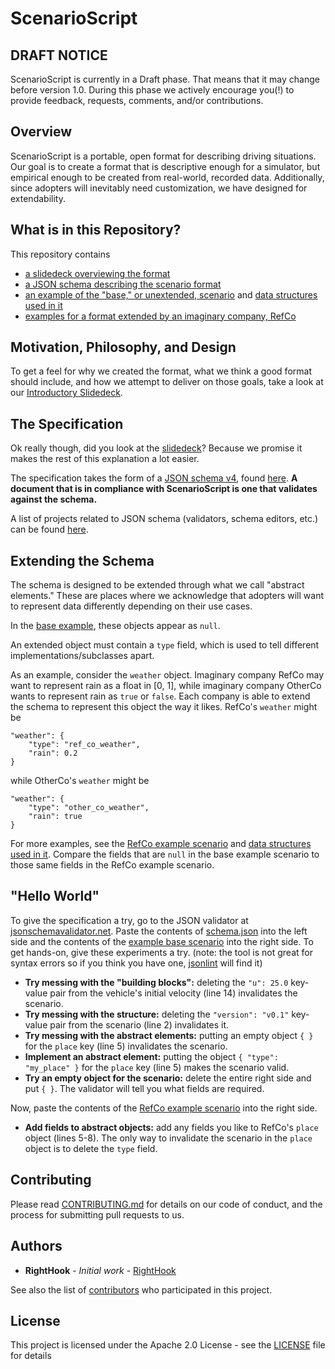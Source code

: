 # ScenarioScript

## DRAFT NOTICE

ScenarioScript is currently in a Draft phase.  That means that it may change before version 1.0.  During this phase we actively encourage you(!) to provide feedback, requests, comments, and/or contributions.

## Overview

ScenarioScript is a portable, open format for describing driving situations.  Our goal is to create a format that is descriptive enough for a simulator, but empirical enough to be created from real-world, recorded data.  Additionally, since adopters will inevitably need customization, we have designed for extendability.

## What is in this Repository?

This repository contains
* [a slidedeck overviewing the format](docs/ScenarioScript_Introduction.pdf)
* [a JSON schema describing the scenario format](schema.json)
* [an example of the "base," or unextended, scenario](examples/base/scenario.json) and [data structures used in it](examples/base/)
* [examples for a format extended by an imaginary company, RefCo](examples/ref_co)

## Motivation, Philosophy, and Design

To get a feel for why we created the format, what we think a good format should include, and how we attempt to deliver on those goals, take a look at our [Introductory Slidedeck](docs/ScenarioScript_Introduction.pdf).

## The Specification

Ok really though, did you look at the [slidedeck](docs/ScenarioScript_Introduction.pdf)?  Because we promise it makes the rest of this explanation a lot easier.

The specification takes the form of a [JSON schema v4](https://json-schema.org/specification.html), found [here](schema.json).  **A document that is in compliance with ScenarioScript is one that validates against the schema.**

A list of projects related to JSON schema (validators, schema editors, etc.) can be found [here](https://json-schema.org/implementations.html).

## Extending the Schema

The schema is designed to be extended through what we call "abstract elements."  These are places where we acknowledge that adopters will want to represent data differently depending on their use cases.

In the [base example](examples/base/scenario.json), these objects appear as `null`.

An extended object must contain a `type` field, which is used to tell different implementations/subclasses apart.

As an example, consider the `weather` object.  Imaginary company RefCo may want to represent rain as a float in [0, 1], while imaginary company OtherCo wants to represent rain as `true` or `false`.  Each company is able to extend the schema to represent this object the way it likes.  RefCo's `weather` might be
```
"weather": {
	"type": "ref_co_weather",
	"rain": 0.2
}
```
while OtherCo's `weather` might be
```
"weather": {
	"type": "other_co_weather",
	"rain": true
}
```

For more examples, see the [RefCo example scenario](examples/ref_co/scenario.json) and [data structures used in it](examples/ref_co/).  Compare the fields that are `null` in the base example scenario to those same fields in the RefCo example scenario.

## "Hello World"

To give the specification a try, go to the JSON validator at [jsonschemavalidator.net](https://www.jsonschemavalidator.net/).  Paste the contents of [schema.json](schema.json) into the left side and the contents of the [example base scenario](examples/base/scenario.json) into the right side.  To get hands-on, give these experiments a try.  (note: the tool is not great for syntax errors so if you think you have one, [jsonlint](https://jsonlint.com) will find it)

* **Try messing with the "building blocks":** deleting the `"u": 25.0` key-value pair from the vehicle's initial velocity (line 14) invalidates the scenario.
* **Try messing with the structure:** deleting the `"version": "v0.1"` key-value pair from the scenario (line 2) invalidates it.
* **Try messing with the abstract elements:** putting an empty object `{ }` for the `place` key (line 5) invalidates the scenario.
* **Implement an abstract element:** putting the object `{ "type": "my_place" }` for the `place` key (line 5) makes the scenario valid.
* **Try an empty object for the scenario:** delete the entire right side and put `{ }`.  The validator will tell you what fields are required.

Now, paste the contents of the [RefCo example scenario](examples/ref_co/scenario.json) into the right side.

* **Add fields to abstract objects:** add any fields you like to RefCo's `place` object (lines 5-8).  The only way to invalidate the scenario in the `place` object is to delete the `type` field.

## Contributing

Please read [CONTRIBUTING.md](CONTRIBUTING.md) for details on our code of conduct, and the process for submitting pull requests to us.

## Authors

* **RightHook** - *Initial work* - [RightHook](https://www.righthook.io)

See also the list of [contributors](https://github.com/righthook/scenario-script/contributors) who participated in this project.

## License

This project is licensed under the Apache 2.0 License - see the [LICENSE](LICENSE) file for details
